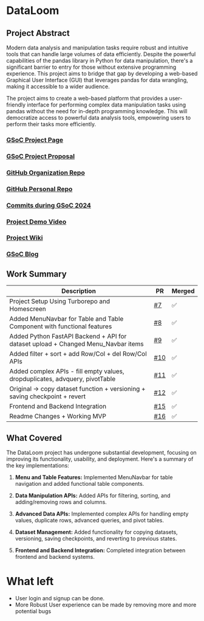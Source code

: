 # DataLoom

## Project Abstract
Modern data analysis and manipulation tasks require robust and intuitive tools that can handle large volumes of data efficiently. Despite the powerful capabilities of the pandas library in Python for data manipulation, there's a significant barrier to entry for those without extensive programming experience. This project aims to bridge that gap by developing a web-based Graphical User Interface (GUI) that leverages pandas for data wrangling, making it accessible to a wider audience.

The project aims to create a web-based platform that provides a user-friendly interface for performing complex data manipulation tasks using pandas without the need for in-depth programming knowledge. This will democratize access to powerful data analysis tools, empowering users to perform their tasks more efficiently.



### [GSoC Project Page](https://summerofcode.withgoogle.com/programs/2024/projects/W3beyj9s)

### [GSoC Project Proposal](https://docs.google.com/document/d/1MtZYQ3G8yqy0qSRdOglICQQ0Vj8TJPXR-j_79xLNto0/edit#heading=h.ltgjxi852cxs)

### [GitHub Organization Repo](https://github.com/c2siorg/DataLoom)

### [GitHub Personal Repo](https://github.com/Pheewww/DataLoom)

### [Commits during GSoC 2024](https://github.com/c2siorg/DataLoom/commits/main/?author=Pheewww)

### [Project Demo Video](https://drive.google.com/file/d/16MuBt-lnSGppqJAzmzZ93KzxbkxTwj69/view?usp=sharing)

### [Project Wiki](https://github.com/c2siorg/DataLoom/blob/main/README.md)

### [GSoC Blog](https://medium.com/@umangsingh67899876)

## Work Summary

| **Description** | **PR** | **Merged** |  
|------------ |----|---------|
| Project Setup Using Turborepo and Homescreen | [#7](https://github.com/c2siorg/DataLoom/pull/7) | ✅ |
| Added MenuNavbar for Table and Table Component with functional features | [#8](https://github.com/c2siorg/DataLoom/pull/8) | ✅ |
| Added Python FastAPI Backend + API for dataset upload + Changed Menu_Navbar items  | [#9](https://github.com/c2siorg/DataLoom/pull/9) | ✅ |
| Added filter + sort + add Row/Col + del Row/Col APIs   | [#10](https://github.com/c2siorg/DataLoom/pull/10) | ✅ |
| Added complex APIs - fill empty values, dropduplicates, advquery, pivotTable   | [#11](https://github.com/c2siorg/DataLoom/pull/11) | ✅ |
|Original -> copy dataset function + versioning + saving checkpoint + revert | [#12](https://github.com/c2siorg/DataLoom/pull/12) | ✅ |
|Frontend and Backend Integration | [#15](https://github.com/c2siorg/DataLoom/pull/15) | ✅ |
|Readme Changes + Working MVP | [#16](https://github.com/c2siorg/DataLoom/pull/16) | ✅ |

## What Covered
The DataLoom project has undergone substantial development, focusing on improving its functionality, usability, and deployment. Here's a summary of the key implementations:

1. **Menu and Table Features:** Implemented MenuNavbar for table navigation and added functional table components.

2. **Data Manipulation APIs:** Added APIs for filtering, sorting, and adding/removing rows and columns.

3. **Advanced Data APIs:** Implemented complex APIs for handling empty values, duplicate rows, advanced queries, and pivot tables.

4. **Dataset Management:** Added functionality for copying datasets, versioning, saving checkpoints, and reverting to previous states.

5. **Frontend and Backend Integration:** Completed integration between frontend and backend systems.

# What left

- User login and signup can be done.
- More Robust User experience can be made by removing more and more potential bugs
